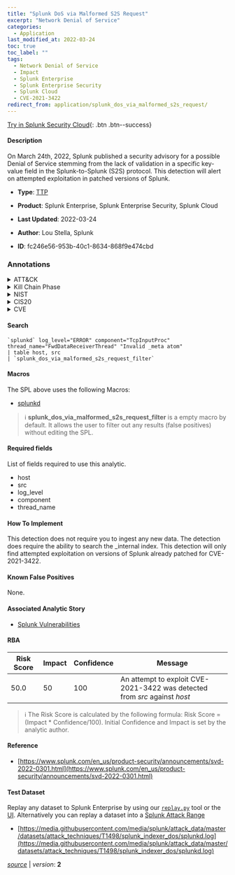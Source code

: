 ```yaml
---
title: "Splunk DoS via Malformed S2S Request"
excerpt: "Network Denial of Service"
categories:
  - Application
last_modified_at: 2022-03-24
toc: true
toc_label: ""
tags:
  - Network Denial of Service
  - Impact
  - Splunk Enterprise
  - Splunk Enterprise Security
  - Splunk Cloud
  - CVE-2021-3422
redirect_from: application/splunk_dos_via_malformed_s2s_request/
---
```




[Try in Splunk Security Cloud](https://www.splunk.com/en_us/cyber-security.html){: .btn .btn--success}

#### Description

On March 24th, 2022, Splunk published a security advisory for a possible Denial of Service stemming from the lack of validation in a specific key-value field in the Splunk-to-Splunk (S2S) protocol. This detection will alert on attempted exploitation in patched versions of Splunk.

- **Type**: [TTP](https://github.com/splunk/security_content/wiki/Detection-Analytic-Types)
- **Product**: Splunk Enterprise, Splunk Enterprise Security, Splunk Cloud

- **Last Updated**: 2022-03-24
- **Author**: Lou Stella, Splunk
- **ID**: fc246e56-953b-40c1-8634-868f9e474cbd

### Annotations
<details>
  <summary>ATT&CK</summary>

<div markdown="1">

#### [ATT&CK](https://attack.mitre.org/)

| ID          | Technique   | Tactic         |
| ----------- | ----------- |--------------- |
| [T1498](https://attack.mitre.org/techniques/T1498/) | Network Denial of Service | Impact |

</div>
</details>


<details>
  <summary>Kill Chain Phase</summary>

<div markdown="1">

* Exploitation


</div>
</details>


<details>
  <summary>NIST</summary>

<div markdown="1">

* DE.CM



</div>
</details>

<details>
  <summary>CIS20</summary>

<div markdown="1">

* CIS 3
* CIS 5
* CIS 16



</div>
</details>

<details>
  <summary>CVE</summary>

<div markdown="1">

| ID          | Summary | [CVSS](https://nvd.nist.gov/vuln-metrics/cvss) |
| ----------- | ----------- | -------------- |
| [CVE-2021-3422](https://nvd.nist.gov/vuln/detail/CVE-2021-3422) |  |  |



</div>
</details>


#### Search

```
`splunkd` log_level="ERROR" component="TcpInputProc" thread_name="FwdDataReceiverThread" "Invalid _meta atom" 
| table host, src 
| `splunk_dos_via_malformed_s2s_request_filter`
```

#### Macros
The SPL above uses the following Macros:
* [splunkd](https://github.com/splunk/security_content/blob/develop/macros/splunkd.yml)

> :information_source:
> **splunk_dos_via_malformed_s2s_request_filter** is a empty macro by default. It allows the user to filter out any results (false positives) without editing the SPL.



#### Required fields
List of fields required to use this analytic.
* host
* src
* log_level
* component
* thread_name



#### How To Implement
This detection does not require you to ingest any new data. The detection does require the ability to search the _internal index. This detection will only find attempted exploitation on versions of Splunk already patched for CVE-2021-3422.
#### Known False Positives
None.

#### Associated Analytic Story
* [Splunk Vulnerabilities](/stories/splunk_vulnerabilities)




#### RBA

| Risk Score  | Impact      | Confidence   | Message      |
| ----------- | ----------- |--------------|--------------|
| 50.0 | 50 | 100 | An attempt to exploit CVE-2021-3422 was detected from $src$ against $host$ |


> :information_source:
> The Risk Score is calculated by the following formula: Risk Score = (Impact * Confidence/100). Initial Confidence and Impact is set by the analytic author.


#### Reference

* [https://www.splunk.com/en_us/product-security/announcements/svd-2022-0301.html](https://www.splunk.com/en_us/product-security/announcements/svd-2022-0301.html)



#### Test Dataset
Replay any dataset to Splunk Enterprise by using our [`replay.py`](https://github.com/splunk/attack_data#using-replaypy) tool or the [UI](https://github.com/splunk/attack_data#using-ui).
Alternatively you can replay a dataset into a [Splunk Attack Range](https://github.com/splunk/attack_range#replay-dumps-into-attack-range-splunk-server)

* [https://media.githubusercontent.com/media/splunk/attack_data/master/datasets/attack_techniques/T1498/splunk_indexer_dos/splunkd.log](https://media.githubusercontent.com/media/splunk/attack_data/master/datasets/attack_techniques/T1498/splunk_indexer_dos/splunkd.log)



[*source*](https://github.com/splunk/security_content/tree/develop/detections/application/splunk_dos_via_malformed_s2s_request.yml) \| *version*: **2**